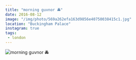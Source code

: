 ```yaml
---
title: "morning guvnor 🚔"
date: 2016-08-12
image: "/img/photo/569a262efa163d9856e40750038415c1.jpg"
location: "Buckingham Palace"
instagram: true
tags:
 - london
---
```


![morning guvnor 🚔](/img/photo/569a262efa163d9856e40750038415c1.jpg)

